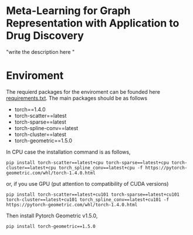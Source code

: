 # Meta-Learning for Graph Representation with Application to Drug Discovery

 "write the description here "

# Enviroment

The requierd packages for the enviroment can be founded here [requirements.txt](Meta-Graph/requirements.txt). The main packages should be as follows
* torch==1.4.0
* torch-scatter==latest
* torch-sparse==latest
* torch-spline-conv==latest
* torch-cluster==latest
* torch-geometric==1.5.0


In CPU case the installation command is as follows,

```
pip install torch-scatter==latest+cpu torch-sparse==latest+cpu torch-cluster==latest+cpu torch_spline_conv==latest+cpu -f https://pytorch-geometric.com/whl/torch-1.4.0.html 
```
or, if you use GPU (put attention to compatibility of CUDA versions)

```
pip install torch-scatter==latest+cu101 torch-sparse==latest+cu101 torch-cluster==latest+cu101 torch_spline_conv==latest+cu101 -f https://pytorch-geometric.com/whl/torch-1.4.0.html
```
Then install Pytorch Geometric v1.5.0,
```
pip install torch-geometric==1.5.0
```
